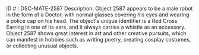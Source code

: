 ID # : DSC-MATE-2587
Description: Object 2587 appears to be a male robot in the form of a Doctor, with normal glasses covering his eyes and wearing a police cap on his head. The object's unique identifier is a Red Cross Earring in one of its ears, and it always carries a whistle as an accessory. Object 2587 shows great interest in art and other creative pursuits, which can manifest in hobbies such as writing poetry, creating cosplay costumes, or collecting unusual objects.